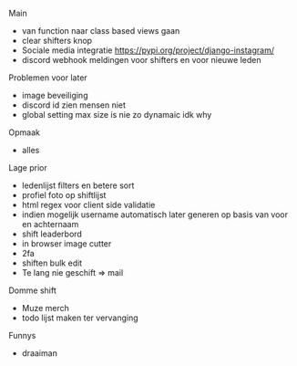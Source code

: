 Main

- van function naar class based views gaan
- clear shifters knop
- Sociale media integratie https://pypi.org/project/django-instagram/
- discord webhook meldingen voor shifters en voor nieuwe leden

Problemen voor later

- image beveiliging
- discord id zien mensen niet
- global setting max size is nie zo dynamaic idk why

Opmaak

- alles

Lage prior

- ledenlijst filters en betere sort
- profiel foto op shiftlijst
- html regex voor client side validatie
- indien mogelijk username automatisch later generen op basis van voor en achternaam
- shift leaderbord
- in browser image cutter
- 2fa
- shiften bulk edit
- Te lang nie geschift => mail

Domme shift

- Muze merch
- todo lijst maken ter vervanging

Funnys

- draaiman
